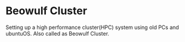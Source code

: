 Beowulf Cluster
===============

Setting up a high performance cluster(HPC) system using old PCs and ubuntuOS. Also called as Beowulf Cluster.
